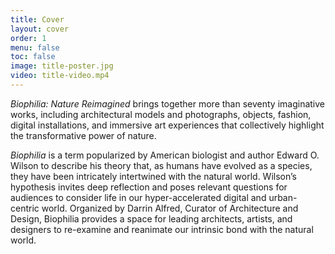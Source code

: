 ```yaml
---
title: Cover
layout: cover
order: 1
menu: false
toc: false
image: title-poster.jpg
video: title-video.mp4
---
```


*Biophilia: Nature Reimagined* brings together more than seventy imaginative works, including architectural models and photographs, objects, fashion, digital installations, and immersive art experiences that collectively highlight the transformative power of nature.

*Biophilia* is a term popularized by American biologist and author Edward O. Wilson to describe his theory that, as humans have evolved as a species, they have been intricately intertwined with the natural world. Wilson’s hypothesis invites deep reflection and poses relevant questions for audiences to consider life in our hyper-accelerated digital and urban-centric world. Organized by Darrin Alfred, Curator of Architecture and Design, Biophilia provides a space for leading architects, artists, and designers to re-examine and reanimate our intrinsic bond with the natural world.